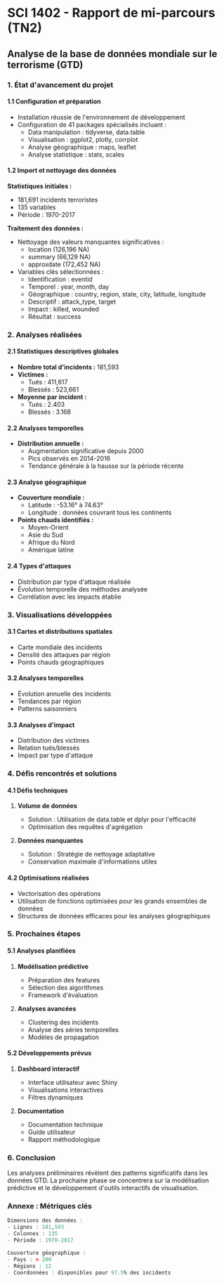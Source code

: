# SCI 1402 - Rapport de mi-parcours (TN2)
## Analyse de la base de données mondiale sur le terrorisme (GTD)

### 1. État d'avancement du projet

#### 1.1 Configuration et préparation
- Installation réussie de l'environnement de développement
- Configuration de 41 packages spécialisés incluant :
  - Data manipulation : tidyverse, data.table
  - Visualisation : ggplot2, plotly, corrplot
  - Analyse géographique : maps, leaflet
  - Analyse statistique : stats, scales

#### 1.2 Import et nettoyage des données
**Statistiques initiales :**
- 181,691 incidents terroristes
- 135 variables
- Période : 1970-2017

**Traitement des données :**
- Nettoyage des valeurs manquantes significatives :
  - location (126,196 NA)
  - summary (66,129 NA)
  - approxdate (172,452 NA)
- Variables clés sélectionnées :
  - Identification : eventid
  - Temporel : year, month, day
  - Géographique : country, region, state, city, latitude, longitude
  - Descriptif : attack_type, target
  - Impact : killed, wounded
  - Résultat : success

### 2. Analyses réalisées

#### 2.1 Statistiques descriptives globales
- **Nombre total d'incidents :** 181,593
- **Victimes :**
  - Tués : 411,617
  - Blessés : 523,661
- **Moyenne par incident :**
  - Tués : 2.403
  - Blessés : 3.168

#### 2.2 Analyses temporelles
- **Distribution annuelle :**
  - Augmentation significative depuis 2000
  - Pics observés en 2014-2016
  - Tendance générale à la hausse sur la période récente

#### 2.3 Analyse géographique
- **Couverture mondiale :**
  - Latitude : -53.16° à 74.63°
  - Longitude : données couvrant tous les continents
- **Points chauds identifiés :**
  - Moyen-Orient
  - Asie du Sud
  - Afrique du Nord
  - Amérique latine

#### 2.4 Types d'attaques
- Distribution par type d'attaque réalisée
- Évolution temporelle des méthodes analysée
- Corrélation avec les impacts établie

### 3. Visualisations développées

#### 3.1 Cartes et distributions spatiales
- Carte mondiale des incidents
- Densité des attaques par région
- Points chauds géographiques

#### 3.2 Analyses temporelles
- Évolution annuelle des incidents
- Tendances par région
- Patterns saisonniers

#### 3.3 Analyses d'impact
- Distribution des victimes
- Relation tués/blessés
- Impact par type d'attaque

### 4. Défis rencontrés et solutions

#### 4.1 Défis techniques
1. **Volume de données**
   - Solution : Utilisation de data.table et dplyr pour l'efficacité
   - Optimisation des requêtes d'agrégation

2. **Données manquantes**
   - Solution : Stratégie de nettoyage adaptative
   - Conservation maximale d'informations utiles

#### 4.2 Optimisations réalisées
- Vectorisation des opérations
- Utilisation de fonctions optimisées pour les grands ensembles de données
- Structures de données efficaces pour les analyses géographiques

### 5. Prochaines étapes

#### 5.1 Analyses planifiées
1. **Modélisation prédictive**
   - Préparation des features
   - Sélection des algorithmes
   - Framework d'évaluation

2. **Analyses avancées**
   - Clustering des incidents
   - Analyse des séries temporelles
   - Modèles de propagation

#### 5.2 Développements prévus
1. **Dashboard interactif**
   - Interface utilisateur avec Shiny
   - Visualisations interactives
   - Filtres dynamiques

2. **Documentation**
   - Documentation technique
   - Guide utilisateur
   - Rapport méthodologique

### 6. Conclusion
Les analyses préliminaires révèlent des patterns significatifs dans les données GTD. La prochaine phase se concentrera sur la modélisation prédictive et le développement d'outils interactifs de visualisation.

### Annexe : Métriques clés
```r
Dimensions des données :
- Lignes : 181,593
- Colonnes : 135
- Période : 1970-2017

Couverture géographique :
- Pays : > 200
- Régions : 12
- Coordonnées : disponibles pour 97.5% des incidents
```
